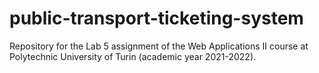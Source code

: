 # public-transport-ticketing-system
Repository for the Lab 5 assignment of the Web Applications II course at Polytechnic University of Turin (academic year 2021-2022).
